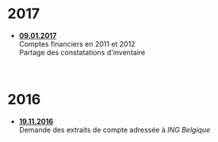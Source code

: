 <link rel="stylesheet" href="normal3.css" type="text/css" />

# 2017

* [**09.01.2017**](20170109.md)<br>Comptes financiers en 2011 et 2012<br>Partage des constatations d'inventaire

&nbsp;

# 2016

* [**19.11.2016**](20161119.md)<br>Demande des extraits de compte adressée à *ING Belgique*

&nbsp;
